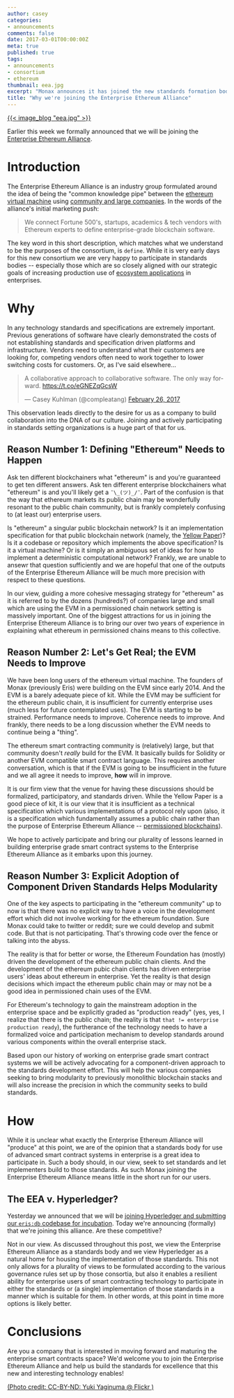 ```yaml
---
author: casey
categories:
- announcements
comments: false
date: 2017-03-01T00:00:00Z
meta: true
published: true
tags:
- announcements
- consortium
- ethereum
thumbnail: eea.jpg
excerpt: "Monax announces it has joined the new standards formation body known as the Enterprise Ethereum Alliance to help move smart contract machines forward."
title: "Why we're joining the Enterprise Ethereum Alliance"
---
```


[{{< image_blog "eea.jpg" >}}](https://www.flickr.com/photos/aid_precious_ones/269003324/)

Earlier this week we formally announced that we will be joining the [Enterprise Ethereum Alliance](http://entethalliance.org/).

# Introduction

The Enterprise Ethereum Alliance is an industry group formulated around the idea of being the "common knowledge pipe" between the [ethereum virtual machine](/explainers/smart_contracts) using [community and large companies](/explainers/permissioned_blockchains). In the words of the alliance's initial marketing push:

> We connect Fortune 500's, startups, academics & tech vendors with Ethereum experts to define enterprise-grade blockchain software.

The key word in this short description, which matches what we understand to be the purposes of the consortium, is `define`. While it is very early days for this new consortium we are very happy to participate in standards bodies -- especially those which are so closely aligned with our strategic goals of increasing production use of [ecosystem applications](/explainers/ecosystem_applications) in enterprises.

# Why

In any technology standards and specifications are extremely important. Previous generations of software have clearly demonstrated the costs of not establishing standards and specification driven platforms and infrastructure. Vendors need to understand what their customers are looking for, competing vendors often need to work together to lower switching costs for customers. Or, as I've said elsewhere...

<blockquote class="twitter-tweet" data-lang="en"><p lang="en" dir="ltr">A collaborative approach to collaborative software. The only way forward. <a href="https://t.co/eGNEZqGcsW">https://t.co/eGNEZqGcsW</a></p>&mdash; Casey Kuhlman (@compleatang) <a href="https://twitter.com/compleatang/status/835873349561630721">February 26, 2017</a></blockquote>
<script async src="//platform.twitter.com/widgets.js" charset="utf-8"></script>

This observation leads directly to the desire for us as a company to build collaboration into the DNA of our culture. Joining and actively participating in standards setting organizations is a huge part of that for us.

## Reason Number 1: Defining "Ethereum" Needs to Happen

Ask ten different blockchainers what "ethereum" is and you're guaranteed to get ten different answers. Ask ten different enterprise blockchainers what "ethereum" is and you'll likely get a `¯\_(ツ)_/¯`. Part of the confusion is that the way that ethereum markets its public chain may be wonderfully resonant to the public chain community, but is frankly completely confusing to (at least our) enterprise users.

Is "ethereum" a singular public blockchain network? Is it an implementation specification for that public blockchain network (namely, the [Yellow Paper](http://gavwood.com/paper.pdf))? Is it a codebase or repository which implements the above specification? Is it a virtual machine? Or is it simply an ambiguous set of ideas for how to implement a deterministic computational network? Frankly, we are unable to ansewr that question sufficiently and we are hopeful that one of the outputs of the Enterprise Ethereum Alliance will be much more precision with respect to these questions.

In our view, guiding a more cohesive messaging strategy for "ethereum" as it is referred to by the dozens (hundreds?) of companies large and small which are using the EVM in a permissioned chain network setting is massively important. One of the biggest attractions for us in joining the Enterprise Ethereum Alliance is to bring our over two years of experience in explaining what ethereum in permissioned chains means to this collective.

## Reason Number 2: Let's Get Real; the EVM Needs to Improve

We have been long users of the ethereum virtual machine. The founders of Monax (previously Eris) were building on the EVM since early 2014. And the EVM is a barely adequate piece of kit. While the EVM may be sufficient for the ethereum public chain, it is insufficient for currently enterprise uses (much less for future contemplated uses). The EVM is starting to be strained. Performance needs to improve. Coherence needs to improve. And frankly, there needs to be a long discussion whether the EVM needs to continue being a "thing".

The ethereum smart contracting community is (relatively) large, but that community doesn't *really* build for the EVM. It basically builds for Solidity or another EVM compatible smart contract language. This requires another conversation, which is that if the EVM is going to be insufficient in the future and we all agree it needs to improve, **how** will in improve.

It is our firm view that the venue for having these discussions should be formalized, participatory, and standards driven. While the Yellow Paper is a good piece of kit, it is our view that it is insufficient as a technical specification which various implementations of a protocol rely upon (also, it is a specification which fundamentally assumes a public chain rather than the purpose of Enterprise Ethereum Alliance -- [permissioned blockchains](/explainers/permissioned_blockchains)).

We hope to actively participate and bring our plurality of lessons learned in building enterprise grade smart contract systems to the Enterprise Ethereum Alliance as it embarks upon this journey.

## Reason Number 3: Explicit Adoption of Component Driven Standards Helps Modularity

One of the key aspects to participating in the "ethereum community" up to now is that there was no explicit way to have a voice in the development effort which did not involve working for the ethereum foundation. Sure Monax could take to twitter or reddit; sure we could develop and submit code. But that is not participating. That's throwing code over the fence or talking into the abyss.

The reality is that for better or worse, the Ethereum Foundation has (mostly) driven the development of the ethereum public chain clients. And the development of the ethereum pubic chain clients has driven enterprise users' ideas about ethereum in enterprise. Yet the reality is that design decisions which impact the ethereum public chain may or may not be a good idea in permissioned chain uses of the EVM.

For Ethereum's technology to gain the mainstream adoption in the enterprise space and be explicitly graded as "production ready" (yes, yes, I realize that there is the public chain; the reality is that `that != enterprise production ready`), the furtherance of the technology needs to have a formalized voice and participation mechanism to develop standards around various components within the overall enterprise stack.

Based upon our history of working on enterprise grade smart contract systems we will be actively advocating for a component-driven approach to the standards development effort. This will help the various companies seeking to bring modularity to previously monolithic blockchain stacks and will also increase the precision in which the community seeks to build standards.

# How

While it is unclear what exactly the Enterprise Ethereum Alliance will "produce" at this point, we are of the opinion that a standards body for use of advanced smart contract systems in enterprise is a great idea to participate in. Such a body should, in our view, seek to set standards and let implementers build to those standards. As such Monax joining the Enterprise Ethereum Alliance means little in the short run for our users.

## The EEA v. Hyperledger?

Yesterday we announced that we will be [joining Hyperledger and submitting our `eris:db` codebase for incubation](https://monax.io/blog/2017/02/28/why-were-joining-hyperledger/). Today we're announcing (formally) that we're joining this alliance. Are these competitive?

Not in our view. As discussed throughout this post, we view the Enterprise Ethereum Alliance as a standards body and we view Hyperledger as a natural home for housing the implementation of those standards. This not only allows for a plurality of views to be formulated according to the various governance rules set up by those consortia, but also it enables a resilient ability for enterprise users of smart contracting technology to participate in either the standards or (a single) implementation of those standards in a manner which is suitable for them. In other words, at this point in time more options is likely better.

# Conclusions

Are you a company that is interested in moving forward and maturing the enterprise smart contracts space? We'd welcome you to join the Enterprise Ethereum Alliance and help us build the standards for excellence that this new and interesting technology enables!

[(Photo credit: CC-BY-ND: Yuki Yaginuma @ Flickr )](https://www.flickr.com/photos/aid_precious_ones/)
